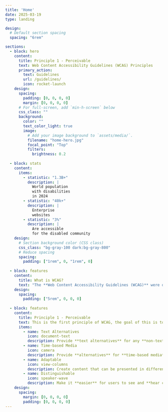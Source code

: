 ```yaml
---
title: 'Home'
date: 2025-03-19
type: landing

design:
  # Default section spacing
  spacing: "6rem"

sections:
  - block: hero
    content:
      title: Principle 1 - Perceivable
      text: Web Content Accessibility Guidelines (WCAG) Principles
      primary_action:
        text: Guidelines
        url: /guidelines/
        icon: rocket-launch
    design:
      spacing:
        padding: [0, 0, 0, 0]
        margin: [0, 0, 0, 0]
      # For full-screen, add `min-h-screen` below
      css_class: ""
      background:
        color: ""
        text_color_light: true
        image:
          # Add your image background to `assets/media/`.
          filename: "home-hero.jpg"
          focal_point: "Top"
          filters:
            brightness: 0.2
  
  - block: stats
    content:
      items:
        - statistic: "1.3B+"
          description: |
            World population  
            with disabilities  
            in 2024
        - statistic: "40k+"
          description: |
            Enterprise  
            websites
        - statistic: "3%"
          description: |
            Are accessible   
            for the disabled community
    design:
      # Section background color (CSS class)
      css_class: "bg-gray-100 dark:bg-gray-800"
      # Reduce spacing
      spacing:
        padding: ["1rem", 0, "1rem", 0]
  
  - block: features
    content:
      title: What is WCAG? 
      text: "The **Web Content Accessibility Guidelines (WCAG)** were developed with the goal of providing a single shared standard for the accessibility of web content that meets the needs of individuals, organizations and governments at an international level. WCAG helps to create web content that is more accessible to people with disabilities. This standard is composed by 4 principles: **Perceivable**, **Operable**, **Understandable** and **Robust**."
    design: 
      spacing:
        padding: ["5rem", 0, 0, 0]
  
  - block: features
    content:
      title: Principle 1 - Perceivable
      text: This is the first principle of WCAG, the goal of this is to present information and user interface components in ways users can **perceive** them. Meaning, that the information presented to users **can't be invisible to all their senses**.
      items:
        - name: Text Alternatives
          icon: document-text
          description: Provide **text alternatives** for any **non-text content** so that it can be changed into other forms people need, such as large print, braille, speech, symbols or simpler language.
        - name: Time-based Media
          icon: camera
          description: Provide **alternatives** for **time-based media**.
        - name: Adaptable
          icon: view-columns
          description: Create content that can be presented in different ways (for example simpler layout) **without losing information or structure**.
        - name: Distinguishable
          icon: speaker-wave
          description: Make it **easier** for users to see and **hear content** including separating foreground from background.
    design: 
      spacing:
        margin: [0, 0, 0, 0]
        padding: [0, 0, 0, 0]
---
```

